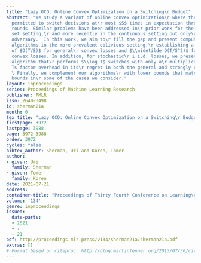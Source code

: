 ```yaml
---
title: "Lazy OCO: Online Convex Optimization on a Switching\r Budget"
abstract: "We study a variant of online convex optimization\r where the player is
  permitted to switch decisions at\r most $S$ times in expectation throughout $T$\r
  rounds. Similar problems have been addressed in\r prior work for the discrete decision
  set setting,\r and more recently in the continuous setting but only\r with an adaptive
  adversary.  In this work, we aim to\r fill the gap and present computationally efficient\r
  algorithms in the more prevalent oblivious setting,\r establishing a regret bound
  of $O(T/S)$ for general\r convex losses and $\\widetilde O(T/S^2)$ for strongly\r
  convex losses. In addition, for stochastic\r i.i.d. losses, we present a simple
  algorithm that\r performs $\\log T$ switches with only a\r multiplicative $\\log
  T$ factor overhead in its\r regret in both the general and strongly convex\r settings.
  \ Finally, we complement our algorithms\r with lower bounds that match our upper
  bounds in\r some of the cases we consider."
layout: inproceedings
series: Proceedings of Machine Learning Research
publisher: PMLR
issn: 2640-3498
id: sherman21a
month: 0
tex_title: "Lazy OCO: Online Convex Optimization on a Switching\r Budget"
firstpage: 3972
lastpage: 3988
page: 3972-3988
order: 3972
cycles: false
bibtex_author: Sherman, Uri and Koren, Tomer
author:
- given: Uri
  family: Sherman
- given: Tomer
  family: Koren
date: 2021-07-21
address:
container-title: "Proceedings of Thirty Fourth Conference on Learning\r Theory"
volume: '134'
genre: inproceedings
issued:
  date-parts:
  - 2021
  - 7
  - 21
pdf: http://proceedings.mlr.press/v134/sherman21a/sherman21a.pdf
extras: []
# Format based on citeproc: http://blog.martinfenner.org/2013/07/30/citeproc-yaml-for-bibliographies/
---
```

